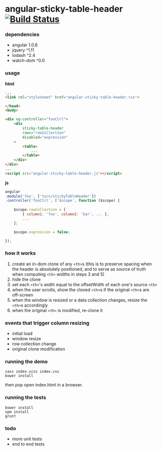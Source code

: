 angular-sticky-table-header [![Build Status](https://travis-ci.org/turn/angular-sticky-table-header.svg?branch=master)](https://travis-ci.org/turn/angular-sticky-table-header)
===========================

### dependencies

- angular 1.0.8
- jquery ^1.11
- lodash ^2.4
- watch-dom ^0.0

### usage

**html**

```html
...
<link rel="stylesheet" href="angular-sticky-table-header.css">

</head>
<body>

<div ng-controller="fooCtrl">
	<div
		sticky-table-header
		rows="rowCollection"
		disabled="expression"
	>
		<table>
			...
		</table>
	</div>
</div>
...
<script src="angular-sticky-table-header.js"></script>
```

**js**

```js
angular
.module('foo', ['turn/stickyTableHeader'])
.controller('fooCtrl', ['$scope', function ($scope) {
	
	$scope.rowCollection = [
		{ column1: 'foo', column2: 'bar', ... },
		...
	];

	$scope.expression = false;

});
```

### how it works

1. create an in-dom clone of any `<th>`s (this is to preserve spacing when the header is absolutely positioned, and to serve as source of truth when computing `<th>` widths in steps 3 and 5)
2. hide the clone
3. set each `<th>`'s width equal to the offsetWidth of each one's source `<th>`
4. when the user scrolls, show the cloned `<th>`s if the original `<th>`s are off-screen
5. when the window is resized or a data collection changes, resize the `<th>`s accordingly
6. when the original `<th>` is modified, re-clone it

### events that trigger column resizing

- initial load
- window resize
- row collection change
- original clone modification

### running the demo

```shell
sass index.scss index.css
bower install
```

then pop open index.html in a browser.

### running the tests

```
bower install
npm install
grunt
```

### todo

- more unit tests
- end to end tests